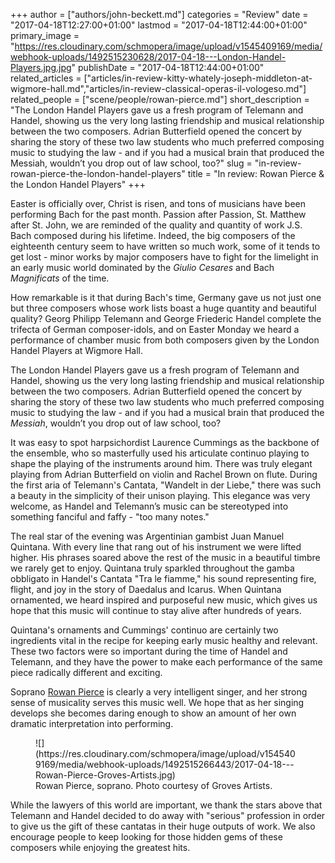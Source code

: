 +++
author = ["authors/john-beckett.md"]
categories = "Review"
date = "2017-04-18T12:27:00+01:00"
lastmod = "2017-04-18T12:44:00+01:00"
primary_image = "https://res.cloudinary.com/schmopera/image/upload/v1545409169/media/webhook-uploads/1492515230628/2017-04-18---London-Handel-Players.jpg.jpg"
publishDate = "2017-04-18T12:44:00+01:00"
related_articles = ["articles/in-review-kitty-whately-joseph-middleton-at-wigmore-hall.md","articles/in-review-classical-operas-il-vologeso.md"]
related_people = ["scene/people/rowan-pierce.md"]
short_description = "The London Handel Players gave us a fresh program of Telemann and Handel, showing us the very long lasting friendship and musical relationship between the two composers. Adrian Butterfield opened the concert by sharing the story of these two law students who much preferred composing music to studying the law - and if you had a musical brain that produced the Messiah, wouldn’t you drop out of law school, too?"
slug = "in-review-rowan-pierce-the-london-handel-players"
title = "In review: Rowan Pierce &amp; the London Handel Players"
+++

Easter is officially over, Christ is risen, and tons of musicians have been performing Bach for the past month. Passion after Passion, St. Matthew after St. John, we are reminded of the quality and quantity of work J.S. Bach composed during his lifetime. Indeed, the big composers of the eighteenth century seem to have written so much work, some of it tends to get lost - minor works by major composers have to fight for the limelight in an early music world dominated by the *Giulio Cesares* and Bach *Magnificats* of the time.

How remarkable is it that during Bach's time, Germany gave us not just one but three composers whose work lists boast a huge quantity and beautiful quality? Georg Philipp Telemann and George Friederic Handel complete the trifecta of German composer-idols, and on Easter Monday we heard a performance of chamber music from both composers given by the London Handel Players at Wigmore Hall.

The London Handel Players gave us a fresh program of Telemann and Handel, showing us the very long lasting friendship and musical relationship between the two composers. Adrian Butterfield opened the concert by sharing the story of these two law students who much preferred composing music to studying the law - and if you had a musical brain that produced the *Messiah*, wouldn’t you drop out of law school, too?

It was easy to spot harpsichordist Laurence Cummings as the backbone of the ensemble, who so masterfully used his articulate continuo playing to shape the playing of the instruments around him. There was truly elegant playing from Adrian Butterfield on violin and Rachel Brown on flute. During the first aria of Telemann's Cantata, "Wandelt in der Liebe," there was such a beauty in the simplicity of their unison playing. This elegance was very welcome, as Handel and Telemann’s music can be stereotyped into something fanciful and faffy - "too many notes."

The real star of the evening was Argentinian gambist Juan Manuel Quintana. With every line that rang out of his instrument we were lifted higher. His phrases soared above the rest of the music in a beautiful timbre we rarely get to enjoy. Quintana truly sparkled throughout the gamba obbligato in Handel's Cantata "Tra le fiamme," his sound representing fire, flight, and joy in the story of Daedalus and Icarus. When Quintana ornamented, we heard inspired and purposeful new music, which gives us hope that this music will continue to stay alive after hundreds of years.

Quintana's ornaments and Cummings' continuo are certainly two ingredients vital in the recipe for keeping early music healthy and relevant. These two factors were so important during the time of Handel and Telemann, and they have the power to make each performance of the same piece radically different and exciting.

Soprano [Rowan Pierce](/scene/people/rowan-pierce/) is clearly a very intelligent singer, and her strong sense of musicality serves this music well. We hope that as her singing develops she becomes daring enough to show an amount of her own dramatic interpretation into performing.

<figure data-type="image">
![](https://res.cloudinary.com/schmopera/image/upload/v1545409169/media/webhook-uploads/1492515266443/2017-04-18---Rowan-Pierce-Groves-Artists.jpg)
<figcaption>Rowan Pierce, soprano. Photo courtesy of Groves Artists.</figcaption>
</figure>

While the lawyers of this world are important, we thank the stars above that Telemann and Handel decided to do away with "serious" profession in order to give us the gift of these cantatas in their huge outputs of work. We also encourage people to keep looking for those hidden gems of these composers while enjoying the greatest hits.

